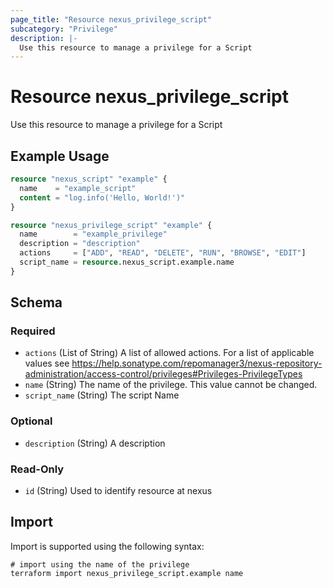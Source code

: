 ```yaml
---
page_title: "Resource nexus_privilege_script"
subcategory: "Privilege"
description: |-
  Use this resource to manage a privilege for a Script
---
```

# Resource nexus_privilege_script
Use this resource to manage a privilege for a Script
## Example Usage
```terraform
resource "nexus_script" "example" {
  name    = "example_script"
  content = "log.info('Hello, World!')"
}

resource "nexus_privilege_script" "example" {
  name        = "example_privilege"
  description = "description"
  actions     = ["ADD", "READ", "DELETE", "RUN", "BROWSE", "EDIT"]
  script_name = resource.nexus_script.example.name
}
```
<!-- schema generated by tfplugindocs -->
## Schema

### Required

- `actions` (List of String) A list of allowed actions. For a list of applicable values see https://help.sonatype.com/repomanager3/nexus-repository-administration/access-control/privileges#Privileges-PrivilegeTypes
- `name` (String) The name of the privilege. This value cannot be changed.
- `script_name` (String) The script Name

### Optional

- `description` (String) A description

### Read-Only

- `id` (String) Used to identify resource at nexus
## Import
Import is supported using the following syntax:
```shell
# import using the name of the privilege
terraform import nexus_privilege_script.example name
```
